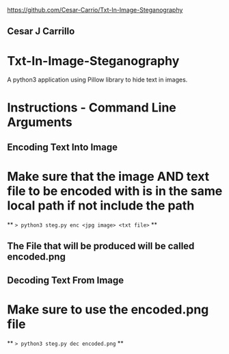https://github.com/Cesar-Carrio/Txt-In-Image-Steganography

## Cesar J Carrillo
# Txt-In-Image-Steganography
A python3 application using Pillow library to hide text in images.


# Instructions - Command Line Arguments
## Encoding Text Into Image
# Make sure that the image AND text file to be encoded with is in the same local path if not include the path
** `> python3 steg.py enc <jpg image> <txt file>` **
## The File that will be produced will be called encoded.png


## Decoding Text From Image
# Make sure to use the encoded.png file
** `> python3 steg.py dec encoded.png` **
